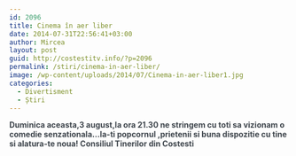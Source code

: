 ```yaml
---
id: 2096
title: Cinema în aer liber
date: 2014-07-31T22:56:41+03:00
author: Mircea
layout: post
guid: http://costestitv.info/?p=2096
permalink: /stiri/cinema-in-aer-liber/
image: /wp-content/uploads/2014/07/Cinema-in-aer-liber1.jpg
categories:
  - Divertisment
  - Știri
---
```

**<span style="color: #3e454c;">Duminica aceasta,3 august,la ora 21.30 ne stringem cu toti sa vizionam o comedie senzationala&#8230;Ia-ti popcornul ,prietenii si buna dispozitie cu tine si alatura-te noua! Consiliul Tinerilor din Costesti</span>**